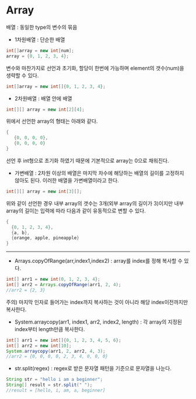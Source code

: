 # Array
배열 : 동일한 type의 변수의 묶음   
* 1차원배열 : 단순한 배열
```java
int[]array = new int[num];
array = {0, 1, 2, 3, 4};
```
변수와 마찬가지로 선언과 초기화, 할당이 한번에 가능하며 element의 갯수(num)을 생략할 수 있다.
```java
int[]array = new int[]{0, 1, 2, 3, 4};
```

* 2차원배열 : 배열 안에 배열
```java
int[][] array = new int[2][4];
```
위에서 선언한 array의 형태는 아래와 같다.
```java
{
   {0, 0, 0, 0},
   {0, 0, 0, 0}
}
```
선언 후 int형으로 초기화 하였기 때문에 기본적으로 array는 0으로 채워진다.   
   
* 가변배열 : 2차원 이상의 배열은 마지막 차수에 해당하는 배열의 길이를 고정하지 않아도 된다. 이러한 배열을 가변배열이라고 한다.
```java
int[][] array = new int[3][];
```
위와 같이 선언한 경우 내부 array의 갯수는 3개(외부 array의 길이가 3)이지만 내부 array의 길이는 입력에 따라 다음과 같이 유동적으로 변할 수 있다.
```java
{
  {0, 1, 2, 3, 4},
  {a, b},
  {orange, apple, pineapple}
}
```
***
* Arrays.copyOfRange(arr,index1,index2) : array를 index를 정해 복사할 수 있다.
```java
int[] arr1 = new int(0, 1, 2, 3, 4};
int[] arr2 = Arrays.copyOfRange(arr1, 2, 4);
//arr2 = {2, 3}
```
주의) 마지막 인자로 들어가는 index까지 복사하는 것이 아니라 해당 index이전까지만 복사한다.   
* System.arraycopy(arr1, index1, arr2, index2, length) : 각 array의 지정된 index부터 length만큼 복사한다.
```java
int[] arr1 = new int[]{0, 1, 2, 3, 4, 5, 6};
int[] arr2 = new int[10];
System.arraycopy(arr1, 2, arr2, 4, 3);
//arr2 = {0, 0, 0, 0, 2, 3, 4, 0, 0, 0}
```
* str.split(regex) : regex로 받은 문자열 패턴을 기준으로 문자열을 나눈다.
```java
String str = "hello i am a beginner";
String[] result = str.split(" ");
//result = [hello, i, am, a, beginner]
```
